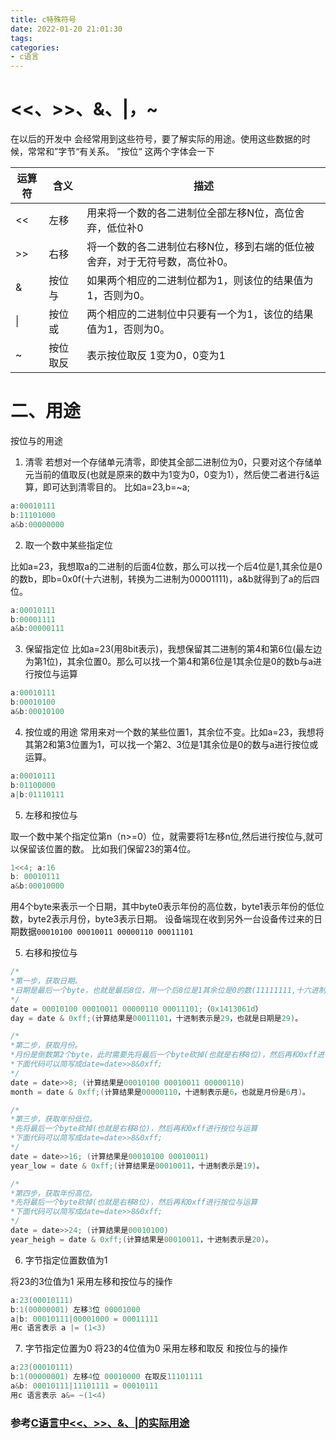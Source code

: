 ```yaml
---
title: c特殊符号
date: 2022-01-20 21:01:30
tags:
categories:
- c语言
---
```


# <<、>>、&、|，~
在以后的开发中 会经常用到这些符号，要了解实际的用途。使用这些数据的时候，常常和”字节“有关系。 ”按位“ 这两个字体会一下


|  运算符   | 含义  | 描述|
|  ----  | ----  |----|
| <<  | 左移 |   用来将一个数的各二进制位全部左移N位，高位舍弃，低位补0|
| >>  | 右移 |   将一个数的各二进制位右移N位，移到右端的低位被舍弃，对于无符号数，高位补0。|
| &  | 按位与 |   如果两个相应的二进制位都为1，则该位的结果值为1，否则为0。|
| \|  | 按位或 |   两个相应的二进制位中只要有一个为1，该位的结果值为1，否则为0。|
| \~  | 按位取反 |   表示按位取反 1变为0，0变为1|



# 二、用途

按位与的用途

1. 清零
若想对一个存储单元清零，即使其全部二进制位为0，只要对这个存储单元当前的值取反(也就是原来的数中为1变为0，0变为1），然后使二者进行&运算，即可达到清零目的。
比如a=23,b=~a;

```c
a:00010111
b:11101000
a&b:00000000
```
2. 取一个数中某些指定位

比如a=23，我想取a的二进制的后面4位数，那么可以找一个后4位是1,其余位是0的数b，即b=0x0f(十六进制，转换为二进制为00001111)，a&b就得到了a的后四位。

```c
a:00010111
b:00001111
a&b:00000111
```

3. 保留指定位
比如a=23(用8bit表示)，我想保留其二进制的第4和第6位(最左边为第1位)，其余位置0。那么可以找一个第4和第6位是1其余位是0的数b与a进行按位与运算
```c
a:00010111
b:00010100
a&b:00010100
```

4. 按位或的用途
常用来对一个数的某些位置1，其余位不变。比如a=23，我想将其第2和第3位置为1，可以找一个第2、3位是1其余位是0的数与a进行按位或运算。

```c
a:00010111
b:01100000
a|b:01110111
```

5. 左移和按位与

取一个数中某个指定位第n（n>=0）位，就需要将1左移n位,然后进行按位与,就可以保留该位置的数。 比如我们保留23的第4位。
```c
1<<4; a:16
b: 00010111
a&b:00010000
```

用4个byte来表示一个日期，其中byte0表示年份的高位数，byte1表示年份的低位数，byte2表示月份，byte3表示日期。
设备端现在收到另外一台设备传过来的日期数据`00010100 00010011 00000110 00011101`

5. 右移和按位与

```c 
/* 
*第一步，获取日期。
*日期是最后一个byte，也就是最后8位，用一个后8位是1其余位是0的数(11111111,十六进制表示是0xff)与数据进行按位与计算即可
*/
date = 00010100 00010011 00000110 00011101;（0x1413061d）
day = date & 0xff;(计算结果是00011101，十进制表示是29，也就是日期是29)。

/* 
*第二步，获取月份。
*月份是倒数第2个byte，此时需要先将最后一个byte砍掉(也就是右移8位)，然后再和0xff进行按位与运算
*下面代码可以简写成date=date>>8&0xff;
*/
date = date>>8; (计算结果是00010100 00010011 00000110)
month = date & 0xff;(计算结果是00000110，十进制表示是6，也就是月份是6月)。

/* 
*第三步，获取年份低位。
*先将最后一个byte砍掉(也就是右移8位)，然后再和0xff进行按位与运算
*下面代码可以简写成date=date>>8&0xff;
*/
date = date>>16; (计算结果是00010100 00010011)
year_low = date & 0xff;(计算结果是00010011，十进制表示是19)。

/* 
*第四步，获取年份高位。
*先将最后一个byte砍掉(也就是右移8位)，然后再和0xff进行按位与运算
*下面代码可以简写成date=date>>8&0xff;
*/
date = date>>24; (计算结果是00010100)
year_heigh = date & 0xff;(计算结果是00010011，十进制表示是20)。
```

6. 字节指定位置数值为1
 
 将23的3位值为1
 采用左移和按位与的操作
```c
a:23(00010111)
b:1(00000001) 左移3位 00001000
a|b: 00010111|00001000 = 00011111
用c 语言表示 a |= (1<3)
```

7. 字节指定位置为0
 将23的4位值为0
 采用左移和取反 和按位与的操作
```c
a:23(00010111)
b:1(00000001) 左移4位 00010000 在取反11101111
a&b: 00010111|11101111 = 00010111
用c 语言表示 a&= ~(1<4)
```

### 参考[C语言中<<、>>、&、|的实际用途](https://www.jianshu.com/p/eae8da7caac6)

